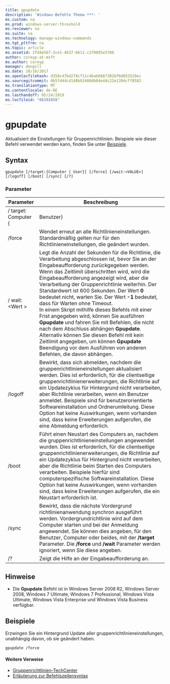 ```yaml
---
title: gpupdate
description: 'Windows-Befehle Thema ***- '
ms.custom: na
ms.prod: windows-server-threshold
ms.reviewer: na
ms.suite: na
ms.technology: manage-windows-commands
ms.tgt_pltfrm: na
ms.topic: article
ms.assetid: 2fd4e567-2ce1-4637-b611-c2f0895e5708
author: coreyp-at-msft
ms.author: coreyp
manager: dongill
ms.date: 10/16/2017
ms.openlocfilehash: d358c47bd278cf11c4bab6887302bf6d053529ec
ms.sourcegitcommit: 0b5fd4dc4148b92480db04e4dc22e139dcff8582
ms.translationtype: MT
ms.contentlocale: de-DE
ms.lasthandoff: 05/24/2019
ms.locfileid: "66192658"
---
```

# <a name="gpupdate"></a>gpupdate



Aktualisiert die Einstellungen für Gruppenrichtlinien. Beispiele wie dieser Befehl verwendet werden kann, finden Sie unter [Beispiele](#examples).

## <a name="syntax"></a>Syntax

```
gpupdate [/target:{Computer | User}] [/force] [/wait:<VALUE>] [/logoff] [/boot] [/sync] [/?]
```

### <a name="parameters"></a>Parameter

|Parameter|Beschreibung|
|---------|-----------|
|/ target: Computer { | Benutzer}|Aktualisiert nur die Benutzer oder nur Computerrichtlinien.|
|/force|Wendet erneut an alle Richtlinieneinstellungen. Standardmäßig gelten nur für den Richtlinieneinstellungen, die geändert wurden.|
|/ wait:\<Wert >|Legt die Anzahl der Sekunden für die Richtlinie, die Verarbeitung abgeschlossen ist, bevor Sie an der Eingabeaufforderung zurückgegeben werden. Wenn das Zeitlimit überschritten wird, wird die Eingabeaufforderung angezeigt wird, aber die Verarbeitung der Gruppenrichtlinie weiterhin. Der Standardwert ist 600 Sekunden. Der Wert **0** bedeutet nicht, warten Sie. Der Wert **-1** bedeutet, dass für Warten ohne Timeout.</br>In einem Skript mithilfe dieses Befehls mit einer Frist angegeben wird, können Sie ausführen **Gpupdate** und fahren Sie mit Befehlen, die nicht nach dem Abschluss abhängen **Gpupdate**. Alternativ können Sie diesen Befehl mit kein Zeitlimit angegeben, um können **Gpupdate** Beendigung vor dem Ausführen von anderen Befehlen, die davon abhängen.|
|/logoff|Bewirkt, dass sich abmelden, nachdem die gruppenrichtlinieneinstellungen aktualisiert werden. Dies ist erforderlich, für die clientseitige gruppenrichtlinienerweiterungen, die Richtlinie auf ein Updatezyklus für Hintergrund nicht verarbeiten, aber Richtlinie verarbeiten, wenn ein Benutzer anmeldet. Beispiele sind für benutzerorientierte Softwareinstallation und Ordnerumleitung. Diese Option hat keine Auswirkungen, wenn vorhanden sind, dass keine Erweiterungen aufgerufen, die eine Abmeldung erforderlich.|
|/boot|Führt einen Neustart des Computers an, nachdem die gruppenrichtlinieneinstellungen angewendet wurden. Dies ist erforderlich, für die clientseitige gruppenrichtlinienerweiterungen, die Richtlinie auf ein Updatezyklus für Hintergrund nicht verarbeiten, aber die Richtlinie beim Starten des Computers verarbeiten. Beispiele hierfür sind computerspezifische Softwareinstallation. Diese Option hat keine Auswirkungen, wenn vorhanden sind, dass keine Erweiterungen aufgerufen, die ein Neustart erforderlich ist.|
|/sync|Bewirkt, dass die nächste Vordergrund richtlinienanwendung synchron ausgeführt werden. Vordergrundrichtlinie wird auf dem Computer starten und bei der Anmeldung angewendet. Sie können dies angeben, für den Benutzer, Computer oder beides, mit der **/target** Parameter. Die **/force** und **/wait** Parameter werden ignoriert, wenn Sie diese angeben.|
|/?|Zeigt die Hilfe an der Eingabeaufforderung an.|

## <a name="remarks"></a>Hinweise

-   Die **Gpupdate** Befehl ist in Windows Server 2008 R2, Windows Server 2008, Windows 7 Ultimate, Windows 7 Professional, Windows Vista Ultimate, Windows Vista Enterprise und Windows Vista Business verfügbar.

## <a name="examples"></a>Beispiele

Erzwingen Sie ein Hintergrund Update aller gruppenrichtlinieneinstellungen, unabhängig davon, ob sie geändert haben.
```
gpupdate /force
```

#### <a name="additional-references"></a>Weitere Verweise

-   [Gruppenrichtlinien-TechCenter](https://go.microsoft.com/fwlink/?LinkID=145531)
-   [Erläuterung zur Befehlszeilensyntax](command-line-syntax-key.md)